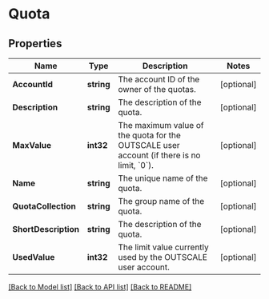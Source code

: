 # Quota

## Properties

Name | Type | Description | Notes
------------ | ------------- | ------------- | -------------
**AccountId** | **string** | The account ID of the owner of the quotas. | [optional] 
**Description** | **string** | The description of the quota. | [optional] 
**MaxValue** | **int32** | The maximum value of the quota for the OUTSCALE user account (if there is no limit, &#x60;0&#x60;). | [optional] 
**Name** | **string** | The unique name of the quota. | [optional] 
**QuotaCollection** | **string** | The group name of the quota. | [optional] 
**ShortDescription** | **string** | The description of the quota. | [optional] 
**UsedValue** | **int32** | The limit value currently used by the OUTSCALE user account. | [optional] 

[[Back to Model list]](../README.md#documentation-for-models) [[Back to API list]](../README.md#documentation-for-api-endpoints) [[Back to README]](../README.md)


